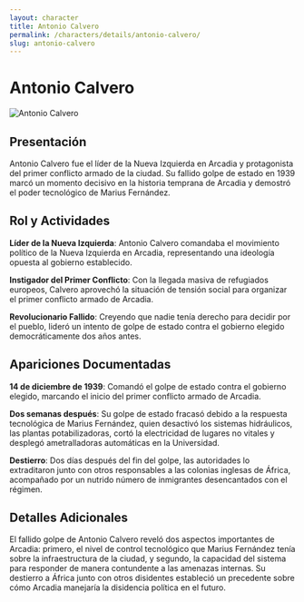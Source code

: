 ```yaml
---
layout: character
title: Antonio Calvero
permalink: /characters/details/antonio-calvero/
slug: antonio-calvero
---
```


# Antonio Calvero

<div class="character-photo">
  <img src="{{ site.baseurl }}/assets/img/characters/antonio-calvero.png" alt="Antonio Calvero" />
</div>

## Presentación

Antonio Calvero fue el líder de la Nueva Izquierda en Arcadia y protagonista del primer conflicto armado de la ciudad. Su fallido golpe de estado en 1939 marcó un momento decisivo en la historia temprana de Arcadia y demostró el poder tecnológico de Marius Fernández.

## Rol y Actividades

**Líder de la Nueva Izquierda**: Antonio Calvero comandaba el movimiento político de la Nueva Izquierda en Arcadia, representando una ideología opuesta al gobierno establecido.

**Instigador del Primer Conflicto**: Con la llegada masiva de refugiados europeos, Calvero aprovechó la situación de tensión social para organizar el primer conflicto armado de Arcadia.

**Revolucionario Fallido**: Creyendo que nadie tenía derecho para decidir por el pueblo, lideró un intento de golpe de estado contra el gobierno elegido democráticamente dos años antes.

## Apariciones Documentadas

**14 de diciembre de 1939**: Comandó el golpe de estado contra el gobierno elegido, marcando el inicio del primer conflicto armado de Arcadia.

**Dos semanas después**: Su golpe de estado fracasó debido a la respuesta tecnológica de Marius Fernández, quien desactivó los sistemas hidráulicos, las plantas potabilizadoras, cortó la electricidad de lugares no vitales y desplegó ametralladoras automáticas en la Universidad.

**Destierro**: Dos días después del fin del golpe, las autoridades lo extraditaron junto con otros responsables a las colonias inglesas de África, acompañado por un nutrido número de inmigrantes desencantados con el régimen.

## Detalles Adicionales

El fallido golpe de Antonio Calvero reveló dos aspectos importantes de Arcadia: primero, el nivel de control tecnológico que Marius Fernández tenía sobre la infraestructura de la ciudad, y segundo, la capacidad del sistema para responder de manera contundente a las amenazas internas. Su destierro a África junto con otros disidentes estableció un precedente sobre cómo Arcadia manejaría la disidencia política en el futuro.